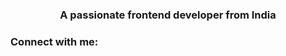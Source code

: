 <h3 align="center">A passionate frontend developer from India</h3>

<h3 align="left">Connect with me:</h3>
<p align="left">
</p>

